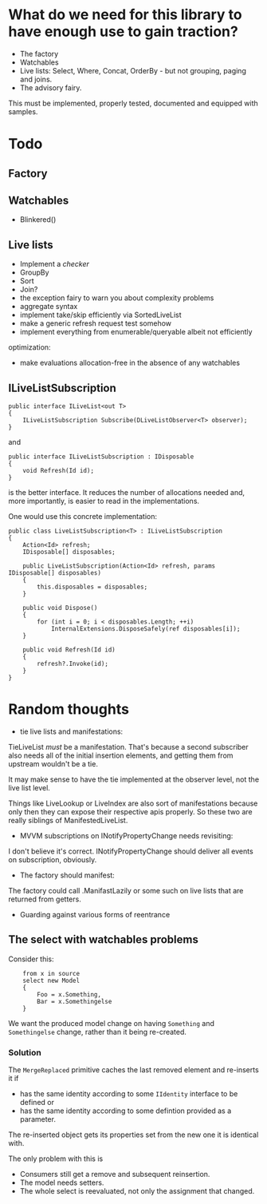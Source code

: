 # What do we need for this library to have enough use to gain traction?

- The factory
- Watchables
- Live lists: Select, Where, Concat, OrderBy - but not grouping, paging and joins. 
- The advisory fairy.

This must be implemented, properly tested, documented and equipped with samples. 

# Todo

## Factory

## Watchables

- Blinkered()


## Live lists

- Implement a *checker*
- GroupBy
- Sort
- Join?
- the exception fairy to warn you about complexity problems
- aggregate syntax
- implement take/skip efficiently via SortedLiveList<T>
- make a generic refresh request test somehow
- implement everything from enumerable/queryable albeit not efficiently

optimization:
- make evaluations allocation-free in the absence of any watchables

## ILiveListSubscription

    public interface ILiveList<out T>
    {
        ILiveListSubscription Subscribe(DLiveListObserver<T> observer);
    }

and

    public interface ILiveListSubscription : IDisposable
    {
        void Refresh(Id id);
    }

is the better interface. It reduces the number of allocations needed and, more importantly, is easier to read in the implementations.

One would use this concrete implementation:

    public class LiveListSubscription<T> : ILiveListSubscription
    {
        Action<Id> refresh;
        IDisposable[] disposables;

        public LiveListSubscription(Action<Id> refresh, params IDisposable[] disposables)
        {
            this.disposables = disposables;
        }

        public void Dispose()
        {
            for (int i = 0; i < disposables.Length; ++i)
                InternalExtensions.DisposeSafely(ref disposables[i]);
        }

        public void Refresh(Id id)
        {
            refresh?.Invoke(id);
        }
    }



# Random thoughts

- tie live lists and manifestations:

TieLiveList *must* be a manifestation. That's because a second subscriber also needs all of the initial insertion elements, and getting them from upstream wouldn't be a tie.

It may make sense to have the tie implemented at the observer level, not the live list level.

Things like LiveLookup or LiveIndex are also sort of manifestations because only then they can expose their respective apis properly. So these two are really siblings of ManifestedLiveList.


- MVVM subscriptions on INotifyPropertyChange needs revisiting:

I don't believe it's correct.  INotifyPropertyChange should deliver all events on subscription, obviously. 


- The factory should manifest:

The factory could call .ManifastLazily or some such on live lists that are returned from getters.

- Guarding against various forms of reentrance

## The select with watchables problems

Consider this:

```
    from x in source
    select new Model
    {
        Foo = x.Something,
        Bar = x.Somethingelse
    }
```

We want the produced model change on having `Something` and `Somethingelse` change, rather than it being re-created.

### Solution

The `MergeReplaced` primitive caches the last removed element and re-inserts it if

- has the same identity according to some `IIdentity` interface to be defined or
- has the same identity according to some defintion provided as a parameter.

The re-inserted object gets its properties set from the new one it is identical with.

The only problem with this is

- Consumers still get a remove and subsequent reinsertion.
- The model needs setters.
- The whole select is reevaluated, not only the assignment that changed.








